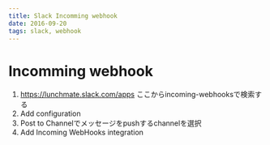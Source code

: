 ```yaml
---
title: Slack Incomming webhook
date: 2016-09-20
tags: slack, webhook
---
```


# Incomming webhook

1. <https://lunchmate.slack.com/apps> ここからincoming-webhooksで検索する
2. Add configuration
3. Post to Channelでメッセージをpushするchannelを選択
4. Add Incoming WebHooks integration
